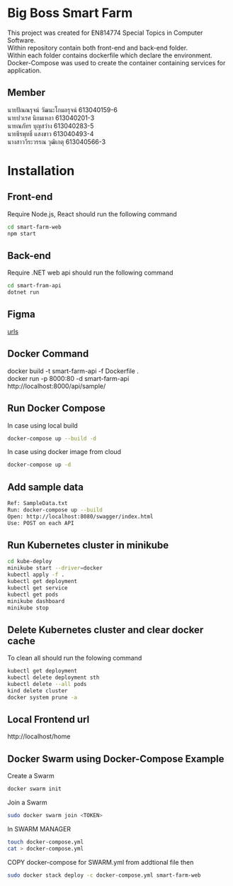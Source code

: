 # Big Boss Smart Farm
This project was created for EN814774 Special Topics in Computer Software.<br />
Within repository contain both front-end and back-end folder.<br />
Within each folder contains dockerfile which declare the environment.<br />
Docker-Compose was used to create the container containing services for application.

## Member
นายปัณณรุจน์ วัฒนะโกมลรุจน์ 613040159-6<br />
นายปวเรศ นิยมเหลา 613040201-3<br />
นายณภัทร บุญสว่าง 613040283-5<br />
นายธีรพุทธิ์ แสงขาว 613040493-4<br />
นางสาววีระวรรณ วุฒิเกตุ 613040566-3<br />

# Installation

## Front-end
Require Node.js, React
should run the following command
```bash
cd smart-farm-web
npm start
```

## Back-end
Require .NET web api
should run the following command
```bash
cd smart-fram-api
dotnet run
```

## Figma
[urls](https://www.figma.com/file/qlVsocu2vHWCLLYSXjVo59/SPE-project)

## Docker Command
docker build -t smart-farm-api -f Dockerfile . <br />
docker run  -p 8000:80 -d smart-farm-api <br />
http://localhost:8000/api/sample/

## Run Docker Compose
In case using local build
```bash
docker-compose up --build -d
```
In case using docker image from cloud
```bash
docker-compose up -d
```

## Add sample data
```bash
Ref: SampleData.txt
Run: docker-compose up --build
Open: http://localhost:8080/swagger/index.html
Use: POST on each API
```

## Run Kubernetes cluster in minikube
```bash
cd kube-deploy
minikube start --driver=docker
kubectl apply -f .
kubectl get deployment
kubectl get service
kubectl get pods
minikube dashboard
minikube stop
```

## Delete Kubernetes cluster and clear docker cache
To clean all should run the folowing command
```bash
kubectl get deployment
kubectl delete deployment sth
kubectl delete --all pods
kind delete cluster
docker system prune -a
```

## Local Frontend url
http://localhost/home


## Docker Swarm using Docker-Compose Example
Create a Swarm
```bash
docker swarm init
```
Join a Swarm
```bash
sudo docker swarm join <TOKEN>
```
In SWARM MANAGER
```bash
touch docker-compose.yml
cat > docker-compose.yml
```
COPY docker-compose for SWARM.yml from addtional file then
```bash
sudo docker stack deploy -c docker-compose.yml smart-farm-web
```